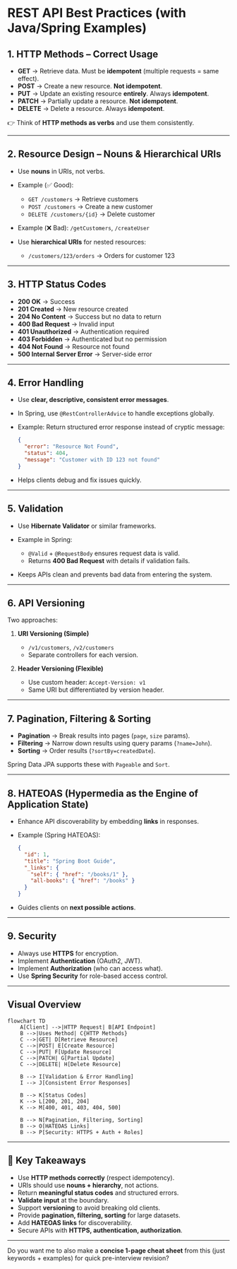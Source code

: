 # REST API Best Practices (with Java/Spring Examples)

## 1. HTTP Methods – Correct Usage

* **GET** → Retrieve data. Must be **idempotent** (multiple requests = same effect).
* **POST** → Create a new resource. **Not idempotent**.
* **PUT** → Update an existing resource **entirely**. Always **idempotent**.
* **PATCH** → Partially update a resource. **Not idempotent**.
* **DELETE** → Delete a resource. Always **idempotent**.

👉 Think of **HTTP methods as verbs** and use them consistently.

---

## 2. Resource Design – Nouns & Hierarchical URIs

* Use **nouns** in URIs, not verbs.
* Example (✅ Good):

    * `GET /customers` → Retrieve customers
    * `POST /customers` → Create a new customer
    * `DELETE /customers/{id}` → Delete customer
* Example (❌ Bad): `/getCustomers`, `/createUser`
* Use **hierarchical URIs** for nested resources:

    * `/customers/123/orders` → Orders for customer 123

---

## 3. HTTP Status Codes

* **200 OK** → Success
* **201 Created** → New resource created
* **204 No Content** → Success but no data to return
* **400 Bad Request** → Invalid input
* **401 Unauthorized** → Authentication required
* **403 Forbidden** → Authenticated but no permission
* **404 Not Found** → Resource not found
* **500 Internal Server Error** → Server-side error

---

## 4. Error Handling

* Use **clear, descriptive, consistent error messages**.
* In Spring, use `@RestControllerAdvice` to handle exceptions globally.
* Example: Return structured error response instead of cryptic message:

  ```json
  {
    "error": "Resource Not Found",
    "status": 404,
    "message": "Customer with ID 123 not found"
  }
  ```
* Helps clients debug and fix issues quickly.

---

## 5. Validation

* Use **Hibernate Validator** or similar frameworks.
* Example in Spring:

    * `@Valid` + `@RequestBody` ensures request data is valid.
    * Returns **400 Bad Request** with details if validation fails.
* Keeps APIs clean and prevents bad data from entering the system.

---

## 6. API Versioning

Two approaches:

1. **URI Versioning (Simple)**

    * `/v1/customers`, `/v2/customers`
    * Separate controllers for each version.
2. **Header Versioning (Flexible)**

    * Use custom header: `Accept-Version: v1`
    * Same URI but differentiated by version header.

---

## 7. Pagination, Filtering & Sorting

* **Pagination** → Break results into pages (`page`, `size` params).
* **Filtering** → Narrow down results using query params (`?name=John`).
* **Sorting** → Order results (`?sortBy=createdDate`).

Spring Data JPA supports these with `Pageable` and `Sort`.

---

## 8. HATEOAS (Hypermedia as the Engine of Application State)

* Enhance API discoverability by embedding **links** in responses.
* Example (Spring HATEOAS):

  ```json
  {
    "id": 1,
    "title": "Spring Boot Guide",
    "_links": {
      "self": { "href": "/books/1" },
      "all-books": { "href": "/books" }
    }
  }
  ```
* Guides clients on **next possible actions**.

---

## 9. Security

* Always use **HTTPS** for encryption.
* Implement **Authentication** (OAuth2, JWT).
* Implement **Authorization** (who can access what).
* Use **Spring Security** for role-based access control.

---

## Visual Overview

```mermaid
flowchart TD
    A[Client] -->|HTTP Request| B[API Endpoint]
    B -->|Uses Method| C{HTTP Methods}
    C -->|GET| D[Retrieve Resource]
    C -->|POST| E[Create Resource]
    C -->|PUT| F[Update Resource]
    C -->|PATCH| G[Partial Update]
    C -->|DELETE| H[Delete Resource]

    B --> I[Validation & Error Handling]
    I --> J[Consistent Error Responses]

    B --> K[Status Codes]
    K --> L[200, 201, 204]
    K --> M[400, 401, 403, 404, 500]

    B --> N[Pagination, Filtering, Sorting]
    B --> O[HATEOAS Links]
    B --> P[Security: HTTPS + Auth + Roles]
```

---

## 🔑 Key Takeaways

* Use **HTTP methods correctly** (respect idempotency).
* URIs should use **nouns + hierarchy**, not actions.
* Return **meaningful status codes** and structured errors.
* **Validate input** at the boundary.
* Support **versioning** to avoid breaking old clients.
* Provide **pagination, filtering, sorting** for large datasets.
* Add **HATEOAS links** for discoverability.
* Secure APIs with **HTTPS, authentication, authorization**.

---

Do you want me to also make a **concise 1-page cheat sheet** from this (just keywords + examples) for quick
pre-interview revision?
